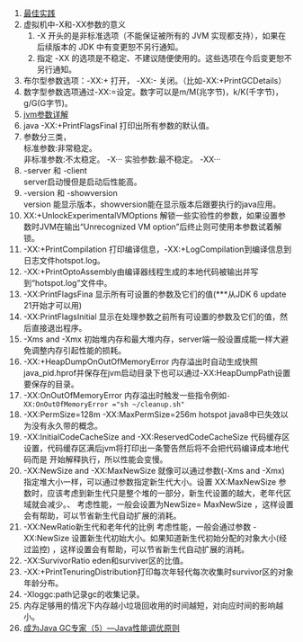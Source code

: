 1. [最佳实践](https://blog.sokolenko.me/2014/11/javavm-options-production.html)    
1. 虚拟机中-X和-XX参数的意义   
    1. -X 开头的是非标准选项（不能保证被所有的 JVM 实现都支持），如果在后续版本的 JDK 中有变更恕不另行通知。   
    1. 指定 -XX 的选项是不稳定、不建议随便使用的。这些选项在今后变更恕不另行通知。    
1. 布尔型参数选项：-XX:+ 打开， -XX:- 关闭。（比如-XX:+PrintGCDetails）
1. 数字型参数选项通过-XX:=设定。数字可以是m/M(兆字节)，k/K(千字节)，g/G(G字节)。
1. [jvm参数详解](http://www.cnblogs.com/redcreen/archive/2011/05/04/2037057.html)      
1. java -XX:+PrintFlagsFinal 打印出所有参数的默认值。    
1. 参数分三类，    
    标准参数:非常稳定。    
    非标准参数:不太稳定。  -X···
    实验参数:最不稳定。 -XX···    
1. -server 和 -client   
    server启动慢但是启动后性能高。    
1. -version 和 -showversion    
    version 能显示版本，showversion能在显示版本后跟要执行的java应用。    
1. XX:+UnlockExperimentalVMOptions 解锁一些实验性的参数，如果设置参数时JVM在输出“Unrecognized VM option”后终止则可使用本参数试着解锁。    
1. -XX:+PrintCompilation 打印编译信息，-XX:+LogCompilation到编译信息到日志文件hotspot.log。   
1. -XX:+PrintOptoAssembly由编译器线程生成的本地代码被输出并写到“hotspot.log”文件中。    
1. -XX:PrintFlagsFina	显示所有可设置的参数及它们的值(***从JDK 6 update 21开始才可以用)    
1. -XX:PrintFlagsInitial	显示在处理参数之前所有可设置的参数及它们的值，然后直接退出程序。   
1. -Xms and -Xmx 初始堆内存和最大堆内存，server端一般设置成能一样大避免调整内存引起性能的损耗。    
1. -XX:+HeapDumpOnOutOfMemoryError 内存溢出时自动生成快照java_pid<pid>.hprof并保存在jvm启动目录下也可以通过-XX:HeapDumpPath设置要保存的目录。    
1. -XX:OnOutOfMemoryError 内存溢出时触发一些指令例如`-XX:OnOutOfMemoryError ="sh ~/cleanup.sh"`    
1. -XX:PermSize=128m -XX:MaxPermSize=256m  hotspot java8中已失效以为没有永久带的概念。      
1. -XX:InitialCodeCacheSize and -XX:ReservedCodeCacheSize  代码缓存区设置，代码缓存区满后jvm将打印出一条警告然后将不会把代码编译成本地代码而是
开始解释执行，所以性能会变慢。    
1. -XX:NewSize and -XX:MaxNewSize 
就像可以通过参数(-Xms and -Xmx) 指定堆大小一样，可以通过参数指定新生代大小。设置 XX:MaxNewSize 参数时，应该考虑到新生代只是整个堆的一部分，新生代设置的越大，老年代区域就会减少。、
考虑性能，一般会设置为NewSize= MaxNewSize ，这样设置会有帮助，可以节省新生代自动扩展的消耗。    
1. -XX:NewRatio新生代和老年代的比例
考虑性能，一般会通过参数 -XX:NewSize 设置新生代初始大小。如果知道新生代初始分配的对象大小(经过监控) ，这样设置会有帮助，可以节省新生代自动扩展的消耗。     
1. -XX:SurvivorRatio eden和surviver区的比值。    
1. -XX:+PrintTenuringDistribution打印每次年轻代每次收集时survivor区的对象年龄分布。    
1. -Xloggc:path记录gc的收集记录。   
1. 内存足够用的情况下内存越小垃圾回收用的时间越短，对向应时间的影响越小。    
1. [成为Java GC专家（5）—Java性能调优原则](http://www.importnew.com/13954.html)     



